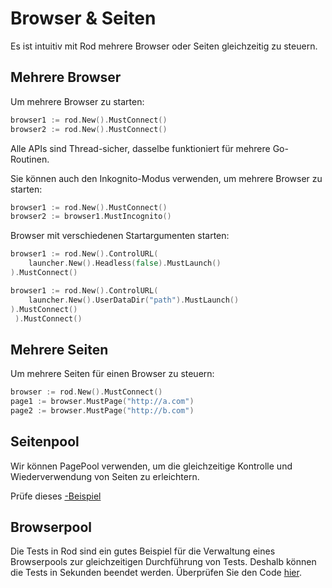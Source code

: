 # Browser & Seiten

Es ist intuitiv mit Rod mehrere Browser oder Seiten gleichzeitig zu steuern.

## Mehrere Browser

Um mehrere Browser zu starten:

```go
browser1 := rod.New().MustConnect()
browser2 := rod.New().MustConnect()
```

Alle APIs sind Thread-sicher, dasselbe funktioniert für mehrere Go-Routinen.

Sie können auch den Inkognito-Modus verwenden, um mehrere Browser zu starten:

```go
browser1 := rod.New().MustConnect()
browser2 := browser1.MustIncognito()
```

Browser mit verschiedenen Startargumenten starten:

```go
browser1 := rod.New().ControlURL(
    launcher.New().Headless(false).MustLaunch()
).MustConnect()

browser1 := rod.New().ControlURL(
    launcher.New().UserDataDir("path").MustLaunch()
).MustConnect() 
 ).MustConnect()
```

## Mehrere Seiten

Um mehrere Seiten für einen Browser zu steuern:

```go
browser := rod.New().MustConnect()
page1 := browser.MustPage("http://a.com")
page2 := browser.MustPage("http://b.com")
```

## Seitenpool

Wir können PagePool verwenden, um die gleichzeitige Kontrolle und Wiederverwendung von Seiten zu erleichtern.

Prüfe dieses [-Beispiel](https://github.com/go-rod/rod/blob/46baf3aad803ed5cd8671aa325cbae4e297a89a4/examples_test.go#L533)

## Browserpool

Die Tests in Rod sind ein gutes Beispiel für die Verwaltung eines Browserpools zur gleichzeitigen Durchführung von Tests. Deshalb können die Tests in Sekunden beendet werden. Überprüfen Sie den Code [hier](https://github.com/go-rod/rod/blob/46baf3aad803ed5cd8671aa325cbae4e297a89a4/setup_test.go#L59).
